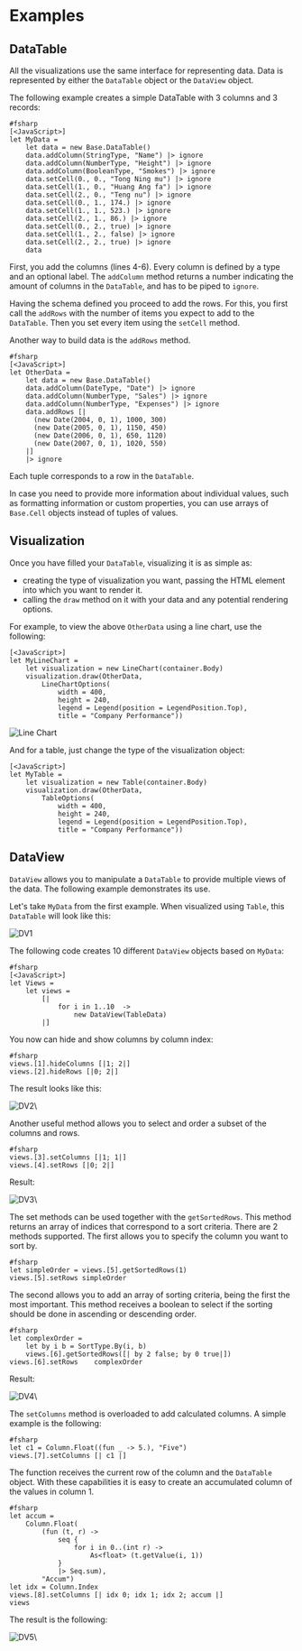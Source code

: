 # Examples

## DataTable

All the visualizations use the same interface for representing data.
Data is represented by either the `DataTable` object or the `DataView`
object.

The following example creates a simple DataTable with 3 columns and 3
records:

    #fsharp
    [<JavaScript>]
    let MyData =
        let data = new Base.DataTable()
        data.addColumn(StringType, "Name") |> ignore
        data.addColumn(NumberType, "Height") |> ignore
        data.addColumn(BooleanType, "Smokes") |> ignore
        data.setCell(0., 0., "Tong Ning mu") |> ignore
        data.setCell(1., 0., "Huang Ang fa") |> ignore
        data.setCell(2., 0., "Teng nu") |> ignore
        data.setCell(0., 1., 174.) |> ignore
        data.setCell(1., 1., 523.) |> ignore
        data.setCell(2., 1., 86.) |> ignore
        data.setCell(0., 2., true) |> ignore
        data.setCell(1., 2., false) |> ignore
        data.setCell(2., 2., true) |> ignore
        data

First, you add the columns (lines 4-6).  Every column is defined by a
type and an optional label.  The `addColumn` method returns a number
indicating the amount of columns in the `DataTable`, and has to be
piped to `ignore`.

Having the schema defined you proceed to add the rows.  For this, you
first call the `addRows` with the number of items you expect to add to
the `DataTable`.  Then you set every item using the `setCell` method.

Another way to build data is the `addRows` method.

    #fsharp
    [<JavaScript>]
    let OtherData =
        let data = new Base.DataTable()
        data.addColumn(DateType, "Date") |> ignore
        data.addColumn(NumberType, "Sales") |> ignore
        data.addColumn(NumberType, "Expenses") |> ignore
        data.addRows [|
          (new Date(2004, 0, 1), 1000, 300)
          (new Date(2005, 0, 1), 1150, 450)
          (new Date(2006, 0, 1), 650, 1120)
          (new Date(2007, 0, 1), 1020, 550)
        |]
        |> ignore

Each tuple corresponds to a row in the `DataTable`.

In case you need to provide more information about individual values,
such as formatting information or custom properties, you can use
arrays of `Base.Cell` objects instead of tuples of values.

## Visualization

Once you have filled your `DataTable`, visualizing it is as simple as:

  * creating the type of visualization you want, passing the HTML
    element into which you want to render it.
  * calling the `draw` method on it with your data and any potential
    rendering options.

For example, to view the above `OtherData` using a line chart, use the
following:

    [<JavaScript>]
    let MyLineChart =
        let visualization = new LineChart(container.Body)
        visualization.draw(OtherData,
            LineChartOptions(
                width = 400,
                height = 240,
                legend = Legend(position = LegendPosition.Top),
                title = "Company Performance"))

![Line Chart](visualization-05.png)

And for a table, just change the type of the visualization object:

    [<JavaScript>]
    let MyTable =
        let visualization = new Table(container.Body)
        visualization.draw(OtherData,
            TableOptions(
                width = 400,
                height = 240,
                legend = Legend(position = LegendPosition.Top),
                title = "Company Performance"))

## DataView

`DataView` allows you to manipulate a `DataTable` to provide multiple
views of the data.  The following example demonstrates its use.

Let's take `MyData` from the first example. When visualized using
`Table`, this `DataTable` will look like this:

![DV1](DV1.png)

The following code creates 10 different `DataView` objects based on
`MyData`:

    #fsharp
    [<JavaScript>]
    let Views =
        let views = 
            [| 
                for i in 1..10  ->
                    new DataView(TableData)
            |]


You now can hide and show columns by column index:

    #fsharp
    views.[1].hideColumns [|1; 2|]
    views.[2].hideRows [|0; 2|]

The result looks like this:

![DV2](DV2.png)\

Another useful method allows you to select and order a subset of the
columns and rows.

    #fsharp
    views.[3].setColumns [|1; 1|]
    views.[4].setRows [|0; 2|]

Result:

![DV3](DV3.png)\

The set methods can be used together with the `getSortedRows`.  This
method returns an array of indices that correspond to a sort criteria.
There are 2 methods supported.  The first allows you to specify the
column you want to sort by.

    #fsharp
    let simpleOrder = views.[5].getSortedRows(1)
    views.[5].setRows simpleOrder

The second allows you to add an array of sorting criteria, being the
first the most important.  This method receives a boolean to select if
the sorting should be done in ascending or descending order.

    #fsharp
    let complexOrder =
        let by i b = SortType.By(i, b)
        views.[6].getSortedRows([| by 2 false; by 0 true|])
    views.[6].setRows    complexOrder

Result:

![DV4](DV4.png)\

The `setColumns` method is overloaded to add calculated columns.  A
simple example is the following:

    #fsharp
    let c1 = Column.Float((fun _ -> 5.), "Five")
    views.[7].setColumns [| c1 |]

The function receives the current row of the column and the
`DataTable` object.  With these capabilities it is easy to create an
accumulated column of the values in column 1.

    #fsharp
    let accum = 
        Column.Float(
            (fun (t, r) ->
                seq {
                    for i in 0..(int r) -> 
                        As<float> (t.getValue(i, 1))
                }
                |> Seq.sum),
            "Accum")
    let idx = Column.Index
    views.[8].setColumns [| idx 0; idx 1; idx 2; accum |]
    views

The result is the following:

![DV5](DV5.png)\

